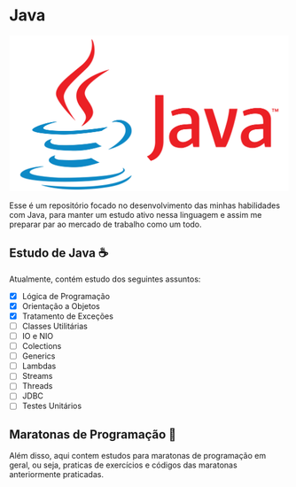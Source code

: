 # Java
<img src="Logo-Java.png" alt="Logo do Java">

Esse é um repositório focado no desenvolvimento das minhas habilidades com Java, para manter um estudo ativo nessa linguagem e assim me preparar par ao mercado de trabalho como um todo.

## Estudo de Java ☕

Atualmente, contém estudo dos seguintes assuntos:
- [x] Lógica de Programação
- [x] Orientação a Objetos
- [x] Tratamento de Exceções
- [ ] Classes Utilitárias
- [ ] IO e NIO
- [ ] Colections
- [ ] Generics
- [ ] Lambdas
- [ ] Streams
- [ ] Threads
- [ ] JDBC
- [ ] Testes Unitários
## Maratonas de Programação 🏅

Além disso, aqui contem estudos para maratonas de programação em geral, ou seja, praticas de exercícios e códigos das maratonas anteriormente praticadas.

